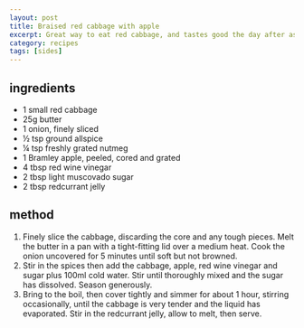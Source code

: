 ```yaml
---
layout: post
title: Braised red cabbage with apple
excerpt: Great way to eat red cabbage, and tastes good the day after as well
category: recipes
tags: [sides]
---
```


ingredients
-----------

* 1 small red cabbage
* 25g butter
* 1 onion, finely sliced
* &frac12; tsp ground allspice
* &frac14; tsp freshly grated nutmeg
* 1 Bramley apple, peeled, cored and grated
* 4 tbsp red wine vinegar
* 2 tbsp light muscovado sugar
* 2 tbsp redcurrant jelly

method
------

1. Finely slice the cabbage, discarding the core and any tough pieces. Melt the butter in a pan with a tight-fitting lid over a medium heat. Cook the onion uncovered for 5 minutes until soft but not browned.
2. Stir in the spices then add the cabbage, apple, red wine vinegar and sugar plus 100ml cold water. Stir until thoroughly mixed and the sugar has dissolved. Season generously.
3. Bring to the boil, then cover tightly and simmer for about 1 hour, stirring occasionally, until the cabbage is very tender and the liquid has evaporated. Stir in the redcurrant jelly, allow to melt, then serve.

